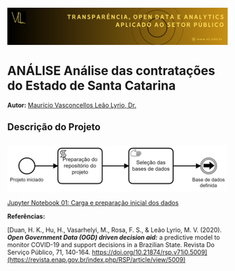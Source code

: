 ![imagem](Images/VLL_Banner.png)

# ANÁLISE Análise das contratações do Estado de Santa Catarina

**Autor:** [Maurício Vasconcellos Leão Lyrio, Dr.](https://br.linkedin.com/in/maurício-vasconcellos-leão-lyrio-59773220)

## Descrição do Projeto

## 


![imagem](Images/Data_analysis_process_1.png)

[Jupyter Notebook 01: Carga e preparação inicial dos dados](Documents/Fornecedores.pdf)


**Referências:**

[Duan, H. K., Hu, H., Vasarhelyi, M., Rosa, F. S., & Leão Lyrio, M. V. (2020). ***Open Government Data (OGD) driven decision aid:*** a predictive model to monitor COVID-19 and support decisions in a Brazilian State. Revista Do Serviço Público, 71, 140-164. https://doi.org/10.21874/rsp.v71i0.5009](https://revista.enap.gov.br/index.php/RSP/article/view/5009)